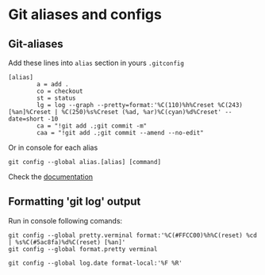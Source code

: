# Git aliases and configs

## Git-aliases

Add these lines into `alias` section in yours `.gitconfig`

```
[alias]
        a = add .
        co = checkout
        st = status
        lg = log --graph --pretty=format:'%C(110)%h%Creset %C(243)[%an]%Creset | %C(250)%s%Creset (%ad, %ar)%C(cyan)%d%Creset' --date=short -10
        ca = "!git add .;git commit -m"
        caa = "!git add .;git commit --amend --no-edit"
```

Or in console for each alias

```
git config --global alias.[alias] [command]
```

Check the [documentation](https://git-scm.com/book/en/v2/Git-Basics-Git-Aliases)

## Formatting 'git log' output

Run in console following comands:

```
git config --global pretty.verminal format:'%C(#FFCC00)%h%C(reset) %cd | %s%C(#5ac8fa)%d%C(reset) [%an]'
git config --global format.pretty verminal

git config --global log.date format-local:'%F %R'
```
